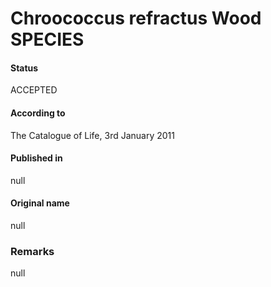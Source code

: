 Chroococcus refractus Wood SPECIES
=======

#### Status
ACCEPTED

#### According to
The Catalogue of Life, 3rd January 2011

#### Published in
null

#### Original name
null

### Remarks
null